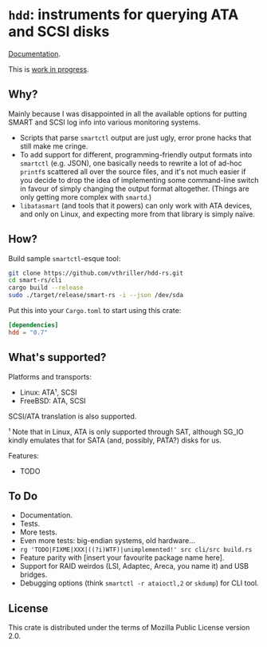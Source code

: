 # `hdd`: instruments for querying ATA and SCSI disks

[Documentation](https://docs.rs/hdd/).

This is [work in progress](#to-do).

## Why?

Mainly because I was disappointed in all the available options for putting SMART and SCSI log info into various monitoring systems.

* Scripts that parse `smartctl` output are just ugly, error prone hacks that still make me cringe.
* To add support for different, programming-friendly output formats into `smartctl` (e.g. JSON), one basically needs to rewrite a lot of ad-hoc `printf`s scattered all over the source files, and it's not much easier if you decide to drop the idea of implementing some command-line switch in favour of simply changing the output format altogether. (Things are only getting more complex with `smartd`.)
* `libatasmart` (and tools that it powers) can only work with ATA devices, and only on Linux, and expecting more from that library is simply naïve.

## How?

Build sample `smartctl`-esque tool:

```sh
git clone https://github.com/vthriller/hdd-rs.git
cd smart-rs/cli
cargo build --release
sudo ./target/release/smart-rs -i --json /dev/sda
```

Put this into your `Cargo.toml` to start using this crate:
```toml
[dependencies]
hdd = "0.7"
```

## What's supported?

Platforms and transports:

* Linux: ATA¹, SCSI
* FreeBSD: ATA, SCSI

SCSI/ATA translation is also supported.

¹ Note that in Linux, ATA is only supported through SAT, although SG_IO kindly emulates that for SATA (and, possibly, PATA?) disks for us.

Features:

* TODO

## To Do

* Documentation.
* Tests.
* More tests.
* Even more tests: big-endian systems, old hardware…
* `rg 'TODO|FIXME|XXX|((?i)WTF)|unimplemented!' src cli/src build.rs`
* Feature parity with [insert your favourite package name here].
* Support for RAID weirdos (LSI, Adaptec, Areca, you name it) and USB bridges.
* Debugging options (think `smartctl -r ataioctl,2` or `skdump`) for CLI tool.

## License

This crate is distributed under the terms of Mozilla Public License version 2.0.
